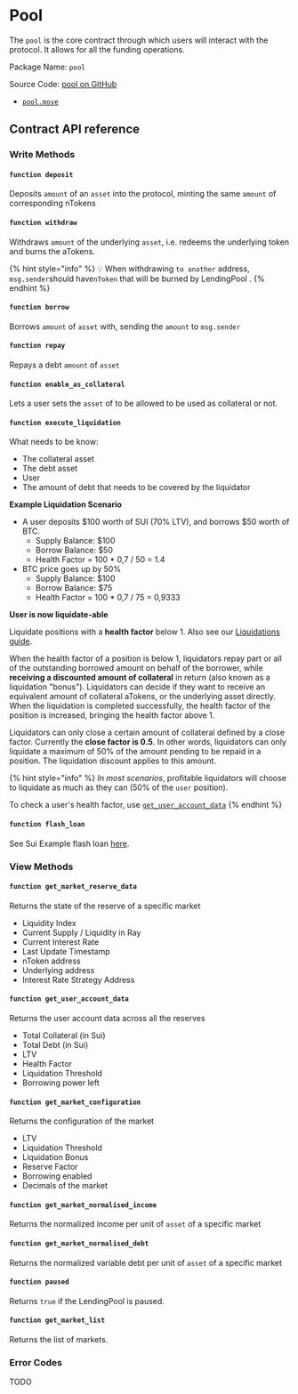 # Pool

The `pool` is the core contract through which users will interact with the protocol. It allows for all the funding operations.

Package Name: `pool`

Source Code: [pool on GitHub](https://github.com/naviprotocol/protocol-core/tree/mainnet/pool)

* [`pool.move`](broken-reference)

## Contract API reference

### Write Methods

#### **`function deposit`**

Deposits `amount` of an `asset` into the protocol, minting the same `amount` of corresponding nTokens

#### **`function withdraw`**

Withdraws `amount` of the underlying `asset`, i.e. redeems the underlying token and burns the aTokens.



{% hint style="info" %}
💡 When withdrawing `to another` address, `msg.sender`should have`nToken` that will be burned by LendingPool .
{% endhint %}

#### **`function borrow`**

Borrows `amount` of `asset` with, sending the `amount` to `msg.sender`

#### **`function repay`**

Repays a debt `amount` of `asset`

#### **`function enable_as_collateral`**

Lets a user sets the `asset` of to be allowed to be used as collateral or not.

#### **`function execute_liquidation`**

What needs to be know:

* The collateral asset
* The debt asset
* User
* The amount of debt that needs to be covered by the liquidator

**Example Liquidation Scenario**

* A user deposits $100 worth of SUI (70% LTV), and borrows $50 worth of BTC.
  * Supply Balance: $100
  * Borrow Balance: $50
  * Health Factor = 100 \* 0,7 / 50 = 1.4
* BTC price goes up by 50%
  * Supply Balance: $100
  * Borrow Balance: $75
  * Health Factor = 100 \* 0,7 / 75 = 0,9333

**User is now liquidate-able**

Liquidate positions with a **health factor** below 1. Also see our [Liquidations guide](notion://www.notion.so/developers/guides/liquidations).

When the health factor of a position is below 1, liquidators repay part or all of the outstanding borrowed amount on behalf of the borrower, while **receiving a discounted amount of collateral** in return (also known as a liquidation "bonus"). Liquidators can decide if they want to receive an equivalent amount of collateral aTokens, or the underlying asset directly. When the liquidation is completed successfully, the health factor of the position is increased, bringing the health factor above 1.

Liquidators can only close a certain amount of collateral defined by a close factor. Currently the **close factor is 0.5**. In other words, liquidators can only liquidate a maximum of 50% of the amount pending to be repaid in a position. The liquidation discount applies to this amount.

{% hint style="info" %}
_In most scenarios_, profitable liquidators will choose to liquidate as much as they can (50% of the `user` position).

To check a user's health factor, use [`get_user_account_data`](./#function-get\_user\_account\_data)
{% endhint %}

#### **`function flash_loan`**

See Sui Example flash loan [here](https://github.com/MystenLabs/sui/blob/main/sui\_programmability/examples/defi/sources/flash\_lender.move).

### View Methods

#### **`function get_market_reserve_data`**

Returns the state of the reserve of a specific market

* Liquidity Index
* Current Supply / Liquidity in Ray
* Current Interest Rate
* Last Update Timestamp
* nToken address
* Underlying address
* Interest Rate Strategy Address

#### **`function get_user_account_data`**

Returns the user account data across all the reserves

* Total Collateral (in Sui)
* Total Debt (in Sui)
* LTV
* Health Factor
* Liquidation Threshold
* Borrowing power left

#### **`function get_market_configuration`**

Returns the configuration of the market

* LTV
* Liquidation Threshold
* Liquidation Bonus
* Reserve Factor
* Borrowing enabled
* Decimals of the market

#### **`function get_market_normalised_income`**

Returns the normalized income per unit of `asset` of a specific market

#### `function get_market_normalised_debt`

Returns the normalized variable debt per unit of `asset` of a specific market

#### **`function paused`**

Returns `true` if the LendingPool is paused.

#### **`function get_market_list`**

Returns the list of markets.

### Error Codes

TODO
